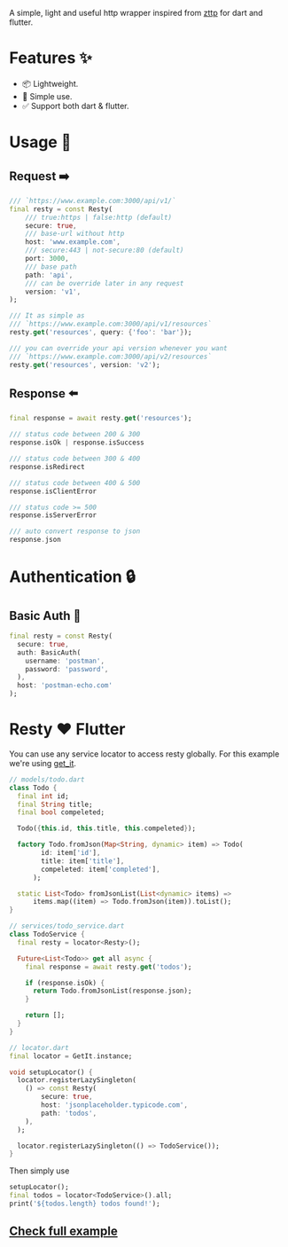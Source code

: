 A simple, light and useful http wrapper inspired from [zttp](https://github.com/kitetail/zttp) for dart and flutter.

# Features ✨

- 📦 Lightweight.
- 🚀 Simple use.
- ✅ Support both dart & flutter.

# Usage 🤔

## Request ➡️

```dart
/// `https://www.example.com:3000/api/v1/`
final resty = const Resty(
    /// true:https | false:http (default)
    secure: true,
    /// base-url without http
    host: 'www.example.com',
    /// secure:443 | not-secure:80 (default)
    port: 3000,
    /// base path
    path: 'api',
    /// can be override later in any request
    version: 'v1',
);

/// It as simple as
/// `https://www.example.com:3000/api/v1/resources`
resty.get('resources', query: {'foo': 'bar'});

/// you can override your api version whenever you want
/// `https://www.example.com:3000/api/v2/resources`
resty.get('resources', version: 'v2');
```

## Response ⬅️

```dart
final response = await resty.get('resources');

/// status code between 200 & 300
response.isOk | response.isSuccess

/// status code between 300 & 400
response.isRedirect

/// status code between 400 & 500
response.isClientError

/// status code >= 500
response.isServerError

/// auto convert response to json
response.json
```

# Authentication 🔒

## Basic Auth 🔑

```dart
final resty = const Resty(
  secure: true,
  auth: BasicAuth(
    username: 'postman',
    password: 'password',
  ),
  host: 'postman-echo.com'
);
```

# Resty ❤️ Flutter

You can use any service locator to access resty globally.
For this example we're using [get_it](https://pub.dev/packages/get_it).

```dart
// models/todo.dart
class Todo {
  final int id;
  final String title;
  final bool compeleted;

  Todo({this.id, this.title, this.compeleted});

  factory Todo.fromJson(Map<String, dynamic> item) => Todo(
        id: item['id'],
        title: item['title'],
        compeleted: item['completed'],
      );

  static List<Todo> fromJsonList(List<dynamic> items) =>
      items.map((item) => Todo.fromJson(item)).toList();
}

// services/todo_service.dart
class TodoService {
  final resty = locator<Resty>();

  Future<List<Todo>> get all async {
    final response = await resty.get('todos');

    if (response.isOk) {
      return Todo.fromJsonList(response.json);
    }

    return [];
  }
}

// locator.dart
final locator = GetIt.instance;

void setupLocator() {
  locator.registerLazySingleton(
    () => const Resty(
        secure: true,
        host: 'jsonplaceholder.typicode.com',
        path: 'todos',
    ),
  );

  locator.registerLazySingleton(() => TodoService());
}
```

Then simply use

```dart
setupLocator();
final todos = locator<TodoService>().all;
print('${todos.length} todos found!');
```

## [Check full example](https://github.com/hsul4n/dart-resty/tree/master/example/flutter)
